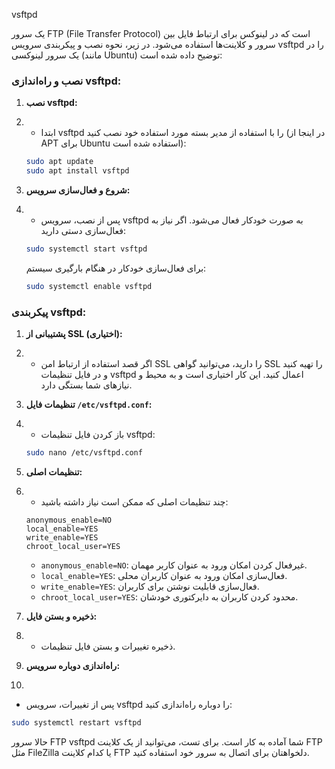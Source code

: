 vsftpd 

یک سرور FTP (File Transfer Protocol) است که در لینوکس برای ارتباط فایل بین سرور و کلاینت‌ها استفاده می‌شود. در زیر، نحوه نصب و پیکربندی سرویس vsftpd را در یک سرور لینوکسی (مانند Ubuntu) توضیح داده شده است:

### نصب و راه‌اندازی vsftpd:

1. **نصب vsftpd:**
2. 
   - ابتدا vsftpd را با استفاده از مدیر بسته مورد استفاده خود نصب کنید (در اینجا از APT برای Ubuntu استفاده شده است):

   ```bash
   sudo apt update
   sudo apt install vsftpd
   ```

3. **شروع و فعال‌سازی سرویس:**
4. 
   - پس از نصب، سرویس vsftpd به صورت خودکار فعال می‌شود. اگر نیاز به فعال‌سازی دستی دارید:

   ```bash
   sudo systemctl start vsftpd
   ```

   برای فعال‌سازی خودکار در هنگام بارگیری سیستم:

   ```bash
   sudo systemctl enable vsftpd
   ```

### پیکربندی vsftpd:


1. **پشتیبانی از SSL (اختیاری):**
2. 
   - اگر قصد استفاده از ارتباط امن SSL را دارید، می‌توانید گواهی SSL را تهیه کنید و در فایل تنظیمات vsftpd اعمال کنید. این کار اختیاری است و به محیط و نیازهای شما بستگی دارد.

3. **تنظیمات فایل `/etc/vsftpd.conf`:**
4. 
   - باز کردن فایل تنظیمات vsftpd:

   ```bash
   sudo nano /etc/vsftpd.conf
   ```

5. **تنظیمات اصلی:**
6. 
   - چند تنظیمات اصلی که ممکن است نیاز داشته باشید:

   ```plaintext
   anonymous_enable=NO
   local_enable=YES
   write_enable=YES
   chroot_local_user=YES
   ```

   - `anonymous_enable=NO`: غیرفعال کردن امکان ورود به عنوان کاربر مهمان.
   - `local_enable=YES`: فعال‌سازی امکان ورود به عنوان کاربران محلی.
   - `write_enable=YES`: فعال‌سازی قابلیت نوشتن برای کاربران.
   - `chroot_local_user=YES`: محدود کردن کاربران به دایرکتوری خودشان.

7. **ذخیره و بستن فایل:**
8. 
   - ذخیره تغییرات و بستن فایل تنظیمات.

9. **راه‌اندازی دوباره سرویس:**
10. 
   - پس از تغییرات، سرویس vsftpd را دوباره راه‌اندازی کنید:

   ```bash
   sudo systemctl restart vsftpd
   ```

حالا سرور FTP vsftpd شما آماده به کار است. برای تست، می‌توانید از یک کلاینت FTP مثل FileZilla یا کدام کلاینت FTP دلخواهتان برای اتصال به سرور خود استفاده کنید.
